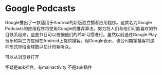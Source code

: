 # Google Podcasts

Google推出了一款适用于Android的新版独立播客应用程序。这款名为Google Podcasts的应用程序将使用Google的推荐算法，努力将人们与他们可能喜欢的节目联系起来，这些节目可以根据他们的聆听习惯进行。虽然以前通过Google Play音乐和第三方应用在Android上提供播客，但Google表示，该公司期望播客将这种形式带给全球数以亿计的新听众。

可以从浏览器打开

怀疑是apk插件，有mainactivity 不是apk插件

